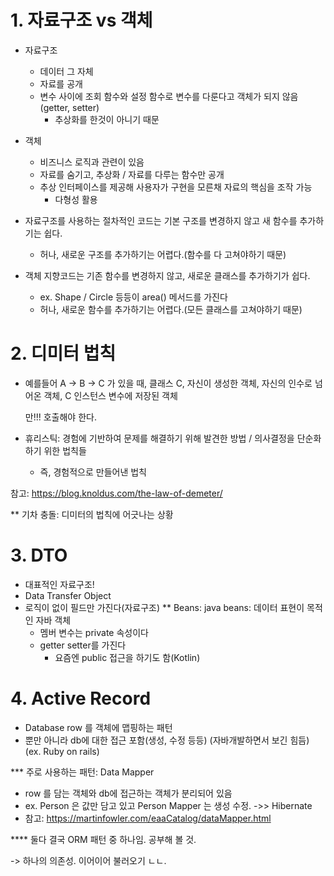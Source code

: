 # 1. 자료구조 vs 객체
- 자료구조
  - 데이터 그 자체
  - 자료를 공개
  - 변수 사이에 조회 함수와 설정 함수로 변수를 다룬다고 객체가 되지 않음(getter, setter)
    - 추상화를 한것이 아니기 때문
- 객체
  - 비즈니스 로직과 관련이 있음
  - 자료를 숨기고, 추상화 / 자료를 다루는 함수만 공개
  - 추상 인터페이스를 제공해 사용자가 구현을 모른채 자료의 핵심을 조작 가능
    - 다형성 활용

- 자료구조를 사용하는 절차적인 코드는 기본 구조를 변경하지 않고 새 함수를 추가하기는 쉽다.
    - 허나, 새로운 구조를 추가하기는 어렵다.(함수를 다 고쳐야하기 때문)
- 객체 지향코드는 기존 함수를 변경하지 않고, 새로운 클래스를 추가하기가 쉽다.
  - ex. Shape / Circle 등등이 area() 메서드를 가진다
  - 허나, 새로운 함수를 추가하기는 어렵다.(모든 클래스를 고쳐야하기 때문)

# 2. 디미터 법칙
- 예를들어 A -> B -> C 가 있을 때,
  클래스 C, 자신이 생성한 객체, 자신의 인수로 넘어온 객체, C 인스턴스 변수에 저장된 객체

    만!!! 호출해야 한다.
- 휴리스틱: 경험에 기반하여 문제를 해결하기 위해 발견한 방법 / 의사결정을 단순화하기 위한 법칙들
  - 즉, 경험적으로 만들어낸 법칙

참고: https://blog.knoldus.com/the-law-of-demeter/

** 기차 충돌: 디미터의 법칙에 어긋나는 상황

# 3. DTO
- 대표적인 자료구조!
- Data Transfer Object
- 로직이 없이 필드만 가진다(자료구조)
** Beans: java beans: 데이터 표현이 목적인 자바 객체
  - 멤버 변수는 private 속성이다
  - getter setter를 가진다
    - 요즘엔 public 접근을 하기도 함(Kotlin)

# 4. Active Record
- Database row 를 객체에 맵핑하는 패턴
- 뿐만 아니라 db에 대한 접근 포함(생성, 수정 등등) (자바개발하면서 보긴 힘듬) (ex. Ruby on rails)

*** 주로 사용하는 패턴: Data Mapper
- row 를 담는 객체와 db에 접근하는 객체가 분리되어 있음
- ex. Person 은 값만 담고 있고 Person Mapper 는 생성 수정.
    ->> Hibernate
- 참고: https://martinfowler.com/eaaCatalog/dataMapper.html

**** 둘다 결국 ORM 패턴 중 하나임. 공부해 볼 것.

-> 하나의 의존성. 이어이어 불러오기 ㄴㄴ.

